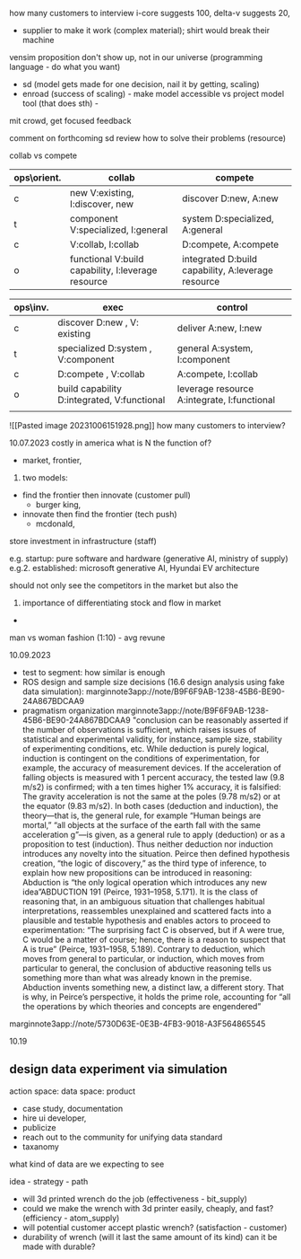 how many customers to interview
i-core suggests 100, delta-v suggests 20, 

- supplier to make it work (complex material); shirt would break their machine

vensim proposition
don't show up, not in our universe (programming language - do what you want)
- sd (model gets made for one decision, nail it by getting, scaling)
- enroad (success of scaling) - make model accessible vs project model
tool (that does sth) - 

mit crowd, get focused feedback

comment on forthcoming sd review
how to solve their problems (resource)


collab vs compete

| ops\orient. | collab | compete |
| ----------- | ------ | ------- |
| c           |new V:existing, I:discover, new |discover D:new, A:new  |
| t           | component V:specialized, I:general |system D:specialized, A:general  |
| c           | V:collab, I:collab | D:compete, A:compete  |
| o           |functional V:build capability, I:leverage resource |integrated D:build capability, A:leverage resource  | 

| ops\inv. | exec                                        | control                                     |
| -------- | ------------------------------------------- | ------------------------------------------- |
| c        | discover D:new , V: existing                | deliver A:new, I:new                        |
| t        | specialized D:system , V:component          | general A:system, I:component               |
| c        | D:compete , V:collab                        | A:compete, I:collab                         |
| o        | build capability D:integrated, V:functional | leverage resource A:integrate, I:functional |
|          |                                             |                                             |


![[Pasted image 20231006151928.png]]
how many customers to interview?

10.07.2023
costly in america
what is N the function of?
- market, frontier, 
1. two models:
- find the frontier then innovate (customer pull)
	- burger king, 
- innovate then find the frontier (tech push)
	- mcdonald,

store investment in infrastructure (staff)

e.g. startup: pure software and hardware (generative AI, ministry of supply)
e.g.2. established: microsoft generative AI, Hyundai EV architecture

should not only see the competitors in the market but also the 
1. importance of differentiating stock and flow in market 
- 
man vs woman fashion (1:10) - avg revune 

10.09.2023
- test to segment: how similar is enough
- ROS design and sample size decisions (16.6 design analysis using fake data simulation): marginnote3app://note/B9F6F9AB-1238-45B6-BE90-24A867BDCAA9
- pragmatism organization marginnote3app://note/B9F6F9AB-1238-45B6-BE90-24A867BDCAA9 "conclusion can be reasonably asserted if the number of observations is sufficient, which raises issues of statistical and experimental validity, for instance, sample size, stability of experimenting conditions, etc. While deduction is purely logical, induction is contingent on the conditions of experimentation, for example, the accuracy of measurement devices. If the acceleration of falling objects is measured with 1 percent accuracy, the tested law (9.8 m/s2) is confirmed; with a ten times higher 1% accuracy, it is falsified: The gravity acceleration is not the same at the poles (9.78 m/s2) or at the equator (9.83 m/s2). In both cases (deduction and induction), the theory—that is, the general rule, for example “Human beings are mortal,” “all objects at the surface of the earth fall with the same acceleration g”—is given, as a general rule to apply (deduction) or as a proposition to test (induction). Thus neither deduction nor induction introduces any novelty into the situation. Peirce then defined hypothesis creation, “the logic of discovery,” as the third type of inference, to explain how new propositions can be introduced in reasoning: Abduction is “the only logical operation which introduces any new idea”ABDUCTION 191 (Peirce, 1931–1958, 5.171). It is the class of reasoning that, in an ambiguous situation that challenges habitual interpretations, reassembles unexplained and scattered facts into a plausible and testable hypothesis and enables actors to proceed to experimentation: “The surprising fact C is observed, but if A were true, C would be a matter of course; hence, there is a reason to suspect that A is true” (Peirce, 1931–1958, 5.189). Contrary to deduction, which moves from general to particular, or induction, which moves from particular to general, the conclusion of abductive reasoning tells us something more than what was already known in the premise. Abduction invents something new, a distinct law, a different story. That is why, in Peirce’s perspective, it holds the prime role, accounting for “all the operations by which theories and concepts are engendered”

marginnote3app://note/5730D63E-0E3B-4FB3-9018-A3F564865545




10.19
## design data experiment via simulation
action space: 
data space: 
product
- case study, documentation
- hire ui developer, 
- publicize
- reach out to the community for unifying data standard
- taxanomy

what kind of data are we expecting to see

idea - strategy - path
- will 3d printed wrench do the job (effectiveness - bit_supply)
- could we make the wrench with 3d printer easily, cheaply, and fast? (efficiency - atom_supply)
- will potential customer accept plastic wrench? (satisfaction - customer)
- durability of wrench (will it last the same amount of its kind)
can it be made with durable?







